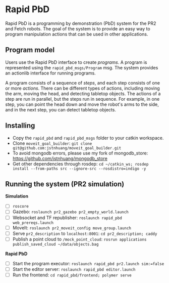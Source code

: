# Rapid PbD

Rapid PbD is a programming by demonstration (PbD) system for the PR2 and Fetch robots.
The goal of the system is to provide an easy way to program manipulation actions that can be used in other applications.

## Program model
Users use the Rapid PbD interface to create *programs*.
A program is represented using the `rapid_pbd_msgs/Program` msg.
The system provides an actionlib interface for running programs.

A program consists of a sequence of *steps*, and each step consists of one or more *actions*.
There can be different types of actions, including moving the arm, moving the head, and detecting tabletop objects.
The actions of a step are run in parallel, but the steps run in sequence.
For example, in one step, you can point the head down and move the robot's arms to the side, and in the next step, you can detect tabletop objects.

## Installing
- Copy the `rapid_pbd` and `rapid_pbd_msgs` folder to your catkin workspace.
- Clone `moveit_goal_builder`: `git clone git@github.com:jstnhuang/moveit_goal_builder.git`
- To avoid mongodb errors, please use my fork of mongodb_store: https://github.com/jstnhuang/mongodb_store
- Get other dependencies through rosdep: `cd ~/catkin_ws; rosdep install --from-paths src --ignore-src --rosdistro=indigo -y`

## Running the system (PR2 simulation)
**Simulation**
- [ ] `roscore`
- [ ] Gazebo: `roslaunch pr2_gazebo pr2_empty_world.launch`
- [ ] Websocket and TF republisher: `roslaunch rapid_pbd web_prereqs.launch`
- [ ] MoveIt: `roslaunch pr2_moveit_config move_group.launch`
- [ ] Serve `pr2_description` to `localhost:8001`: `cd pr2_description; caddy`
- [ ] Publish a point cloud to `/mock_point_cloud`: `rosrun applications publish_saved_cloud ~/data/objects.bag`

**Rapid PbD**
- [ ] Start the program executor: `roslaunch rapid_pbd pr2.launch sim:=false`
- [ ] Start the editor server: `roslaunch rapid_pbd editor.launch`
- [ ] Run the frontend: `cd rapid_pbd/frontend; polymer serve`
